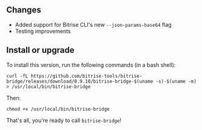## Changes

* Added support for Bitrise CLI's new `--json-params-base64` flag
* Testing improvements


## Install or upgrade

To install this version, run the following commands (in a bash shell):

```
curl -fL https://github.com/bitrise-tools/bitrise-bridge/releases/download/0.9.10/bitrise-bridge-$(uname -s)-$(uname -m) > /usr/local/bin/bitrise-bridge
```

Then:

```
chmod +x /usr/local/bin/bitrise-bridge
```

That's all, you're ready to call `bitrise-bridge`!
